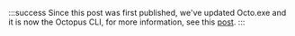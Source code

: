 :::success
Since this post was first published, we've updated Octo.exe and it is now the Octopus CLI, for more information, see this [post](https://path-to-post).
:::

